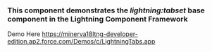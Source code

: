 ### This component demonstrates the _lightning:tabset_ base component in the Lightning Component Framework

Demo Here <https://minerva18ltng-developer-edition.ap2.force.com/Demos/c/LightningTabs.app>
